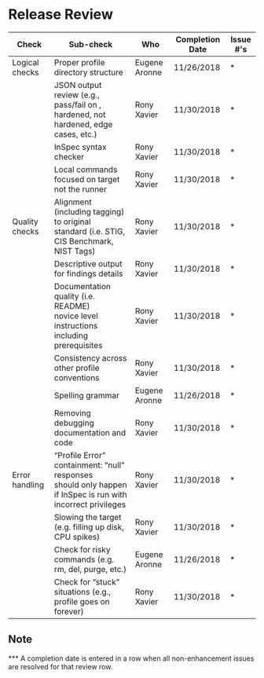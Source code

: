 # Release Review
| Check          | Sub-check                                                                         | Who | Completion Date | Issue #'s |
|----------------|-----------------------------------------------------------------------------------|-----|-----------------|-----------|
|Logical checks| Proper profile directory structure							|Eugene Aronne|11/26/2018|*|
||JSON output review (e.g., pass/fail on ,<br>hardened, not hardened, edge cases, etc.)|Rony Xavier|11/30/2018|*|
||InSpec syntax checker|Rony Xavier|11/30/2018|*|
||Local commands focused on target not the runner|Rony Xavier|11/30/2018|*|
|Quality checks|Alignment (including tagging) to original<br> standard (i.e. STIG, CIS Benchmark, NIST Tags)|Rony Xavier|11/30/2018|*|
||Descriptive output for findings details|Rony Xavier|11/30/2018|*|
||Documentation quality (i.e. README)<br> novice level instructions including prerequisites|Rony Xavier|11/30/2018|*|
||Consistency across other profile conventions |Rony Xavier|11/30/2018|*|
||Spelling grammar|Eugene Aronne|11/26/2018|*|
||Removing debugging documentation and code|Rony Xavier|11/30/2018|*|
| Error handling |“Profile Error” containment: “null” responses <br>should only happen if InSpec is run with incorrect privileges|Rony Xavier|11/30/2018|*|
||Slowing the target (e.g. filling up disk, CPU spikes)|Rony Xavier|11/30/2018|*|
||Check for risky commands (e.g. rm, del, purge, etc.)|Eugene Aronne|11/26/2018|*|
||Check for “stuck” situations (e.g., profile goes on forever)|Rony Xavier|11/30/2018|*|


Note
-------------------------------------------------------------------------------
*** A completion date is entered in a row when all non-enhancement issues are resolved for that review row.
